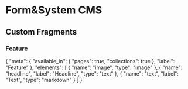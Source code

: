 # Form&System CMS


## Custom Fragments

### Feature
{
    "meta": {
        "available_in": {
            "pages": true,
            "collections": true
        },
        "label": "Feature"
    },
    "elements": [
        {
            "name": "image",
            "type": "image"
        },
        {
            "name": "headline",
            "label": "Headline",
            "type": "text"
        },
        {
            "name": "text",
            "label": "Text",
            "type": "markdown"
        }
    ]
}